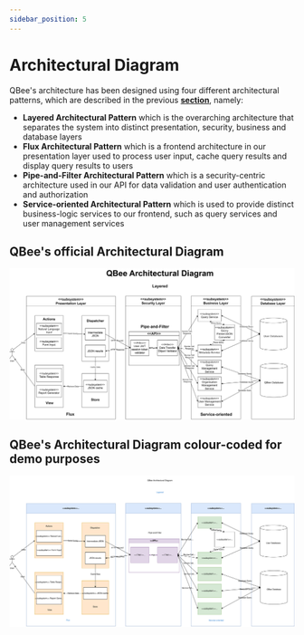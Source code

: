 ```yaml
---
sidebar_position: 5
---
```


# Architectural Diagram

QBee's architecture has been designed using four different architectural patterns, which are described in the previous [**section**](./architectural-patterns.md), namely:
- **Layered Architectural Pattern** which is the overarching architecture that separates the system into distinct presentation, security, business and database layers
- **Flux Architectural Pattern** which is a frontend architecture in our presentation layer used to process user input, cache query results and display query results to users
- **Pipe-and-Filter Architectural Pattern** which is a security-centric architecture used in our API for data validation and user authentication and authorization
- **Service-oriented Architectural Pattern** which is used to provide distinct business-logic services to our frontend, such as query services and user management services

## QBee's official Architectural Diagram

![QBee Architectural Diagram](./../../static/img/QBeeBWArchitecturalDiagram.svg)

## QBee's Architectural Diagram colour-coded for demo purposes

![QBee Coloured Architectural Diagram](./../../static/img/QBeeFinalArchitecturalDiagram.svg)
